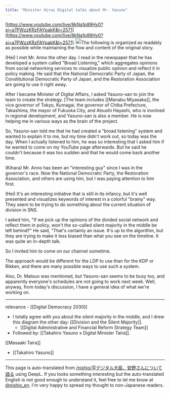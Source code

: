 ```yaml
---
title: "Minister Hirai Digital talks about Mr. Yasuno"
---
```


[https://www.youtube.com/live/8kNa1p89Hy0?si=a7PWzzKRzFAYpakK&t=2571](https://www.youtube.com/live/8kNa1p89Hy0?si=a7PWzzKRzFAYpakK&t=2571)
<img src='https://scrapbox.io/api/pages/nishio-en/o1 Pro/icon' alt='o1 Pro.icon' height="19.5"/>The following is organized as readably as possible while maintaining the flow and content of the original story.

(Hei)
I met Mr. Anno the other day. I read in the newspaper that he has developed a system called "Broad Listening," which aggregates opinions from social networking services to visualize public opinion and reflect it in policy making. He said that the National Democratic Party of Japan, the Constitutional Democratic Party of Japan, and the Restoration Association are going to use it right away.

After I became Minister of Digital Affairs, I asked Yasuno-san to join the team to create the strategy. [The team includes [[Manabu Miyasaka]], the vice governor of Tokyo, Kumagai, the governor of Chiba Prefecture, Takashima, the mayor of Fukuoka City, and Atsushi Hayashi, who is involved in regional development, and Yasuno-san is also a member. He is now helping me in various ways as the brain of the project.

So, Yasuno-san told me that he had created a "broad listening" system and wanted to explain it to me, but my time didn't work out, so today was the day. When I actually listened to him, he was so interesting that I asked him if he wanted to come on my YouTube page afterwards. But he said he couldn't because it was too sudden and that he would come back another time.

(Kihara)
Mr. Anno has been an "interesting guy" since I was in the governor's race. Now the National Democratic Party, the Restoration Association, and others are using him, but I was paying attention to him first.

(Hei)
It's an interesting initiative that is still in its infancy, but it's well presented and visualizes keywords of interest in a colorful "brainy" way. They seem to be trying to do something about the current situation of division in SNS.

I asked him, "If we pick up the opinions of the divided social network and reflect them in policy, won't the so-called silent majority in the middle be left behind?" He said, "That's certainly an issue. It's up to the algorithm, but they are trying to make it less biased than what you see on the timeline. It was quite an in-depth talk.

So I invited him to come on our channel sometime.

The approach would be different for the LDP to use than for the KDP or Rikken, and there are many possible ways to use such a system.

Also, Dr. Matsuo was mentioned, but Yasuno-san seems to be busy too, and apparently everyone's schedules are not going to work next week. Well, anyway, from today's discussion, I have a general idea of what we're working on.

---

relevance
    - [[Digital Democracy 2030]]
- I totally agree with you about the silent majority in the middle, and I drew this diagram the other day: [[Division and the Silent Majority]].
    - [[Digital Administrative and Financial Reform Strategy Team]]
- Followed by: [[Takahiro Yasuno x Digital Minister Taira]].

[[Masaaki Taira]]
- [[Takahiro Yasuno]]

---
This page is auto-translated from [/nishio/平デジタル大臣、安野さんについて語る](https://scrapbox.io/nishio/平デジタル大臣、安野さんについて語る) using DeepL. If you looks something interesting but the auto-translated English is not good enough to understand it, feel free to let me know at [@nishio_en](https://twitter.com/nishio_en). I'm very happy to spread my thought to non-Japanese readers.